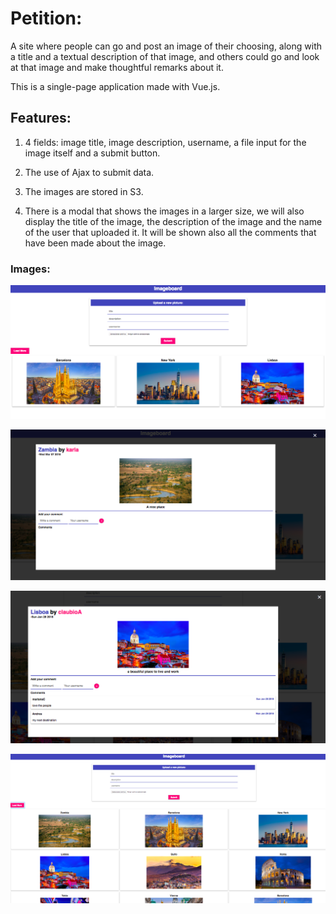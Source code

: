 # Petition:

A site where people can go and post an image of their choosing, along with a title and a textual description of that image,
and others could go and look at that image and make thoughtful remarks about it.

This is a single-page application made with Vue.js.

## Features:

1. 4 fields: image title, image description, username, a file input for the image itself and a submit button.

2. The use of Ajax to submit data.

3. The images are stored in S3.

4. There is a modal that shows the images in a larger size, we will also display the title of the image, the description of the image and the
name of the user that uploaded it. It will be shown also all the comments that have been made about the image.


### Images:

<p align="center"><img src="screenshots/home.png"></p>

<p align="center"><img src="screenshots/newimage.png"></p>

<p align="center"><img src="screenshots/comments.png"></p>

<p align="center"><img src="screenshots/bigpic.png"></p>
